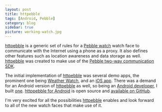 ```yaml
---
layout: post
title: httpebble
tags: [Android, Pebble]
category: blog
sidebar: true
picture: working-watch.jpg
---
```

[httpebble](http://kathar.in/httpebble/) is a generic set of rules for a [Pebble watch](http://getpebble.com/)
watch face to communicate with the Internet using a phone as a proxy. It also defines other features such as
location awareness and data storage as well. [httpebble](http://kathar.in/httpebble/) was created to make use of the
[Pebble two-way communication SDK](http://developer.getpebble.com/1/02_Guides/07_CommunicatingPhone).

The initial implementation of [httpebble](http://kathar.in/httpebble/) was several demo apps, the prominent one being
[Weather Watch](https://github.com/Katharine/WeatherWatch), and an [iOS app](https://github.com/Katharine/httpebble-ios).
There was a demand for an Android version of [httpebble](http://kathar.in/httpebble/) as well, so being an
[Android developer](http://lukekorth.com/apps), I built [one](https://play.google.com/store/apps/details?id=com.lukekorth.httpebble).
[httppebble for Android](https://play.google.com/store/apps/details?id=com.lukekorth.httpebble) is open source and
[available on GitHub](https://github.com/lkorth/httpebble-android).

I'm very excited for all the possibilities [httpebble](http://kathar.in/httpebble/) enables and look forward to all of the
new watch faces that make use of it.
